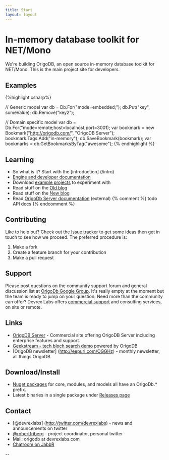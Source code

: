 ```yaml
---
title: Start
layout: layout
---
```

# In-memory database toolkit for NET/Mono
We're building OrigoDB, an open source in-memory database toolkit for NET/Mono.
This is the main project site for developers. 

## Examples
{%highlight csharp%}

   // Generic model
   var db = Db.For<KeyValueStore>("mode=embedded;");
   db.Put("key", someValue);
   db.Remove("key2");
   
   // Domain specific model
   var db = Db.For<BookmarkModel>("mode=remote;host=localhost;port=3001);
   var bookmark = new Bookmark("http://origodb.com/", "OrigoDB Server");
   bookmark.Tags.Add("in-memory");
   db.SaveBookmark(bookmark);
   var bookmarks = db.GetBookmarksByTag("awesome");
{% endhighlight %}


## Learning
* So what is it? Start with the [introduction] (/intro)
* [Engine and developer documentation](/docs)
* Download [example projects](/examples) to experiment with
* Read stuff on the [Old blog](http://livedb.devrex.se/) 
* Read stuff on the [New blog](http://robertfriberg.se/)
* Read [OrigoDb Server documentation](http://devrexlabs.com/docs) (external)
{% comment %} todo API docs {% endcomment %}


## Contributing
Like to help out? Check out the [Issue tracker](https://github.com/DevrexLabs/origodb/issues) to get some ideas then get in
touch to see how we proceed. The preferred procedure is:
1. Make a fork
2. Create a feature branch for your contribution
3. Make a pull request

## Support
Please post questions on the community support forum and general discussion list at [OrigoDb Google Group](https://groups.google.com/forum/#!forum/origodb).
It's really empty at the moment but the team is ready to jump on your question. Need more than the community can offer? 
Devrex Labs offers [commercial support](http://devrexlabs.com/) and consulting services, on site or remote.

## Links

* [OrigoDB Server](http://origodb.com/) - Commercial site offering OrigoDB Server including enterprise features and support.
* [Geekstream - tech bloch search demo](http://geekstream.devrexlabs.com) powered by OrigoDB
* [OrigoDB newsletter] (http://eepurl.com/OGGHz) - monthly newsletter, all things OrigoDB

## Download/Install
* [Nuget packages](http://nuget.org/packages?q=origodb&sortOrder=package-download-count) for core, modules, and models all have an OrigoDb.* prefix.
* Latest binaries in a single package under [Releases page](https://github.com/DevrexLabs/origodb/releases)


## Contact
* [@devrexlabs] (http://twitter.com/devrexlabs) - news and announcements on twitter
* [@robertfriberg](http://twitter.com/robertfriberg) - project coordinator, personal twitter
* Mail: origodb at devrexlabs.com
* [Chatroom on JabbR](https://jabbr.net/#/rooms/OrigoDB)

--
